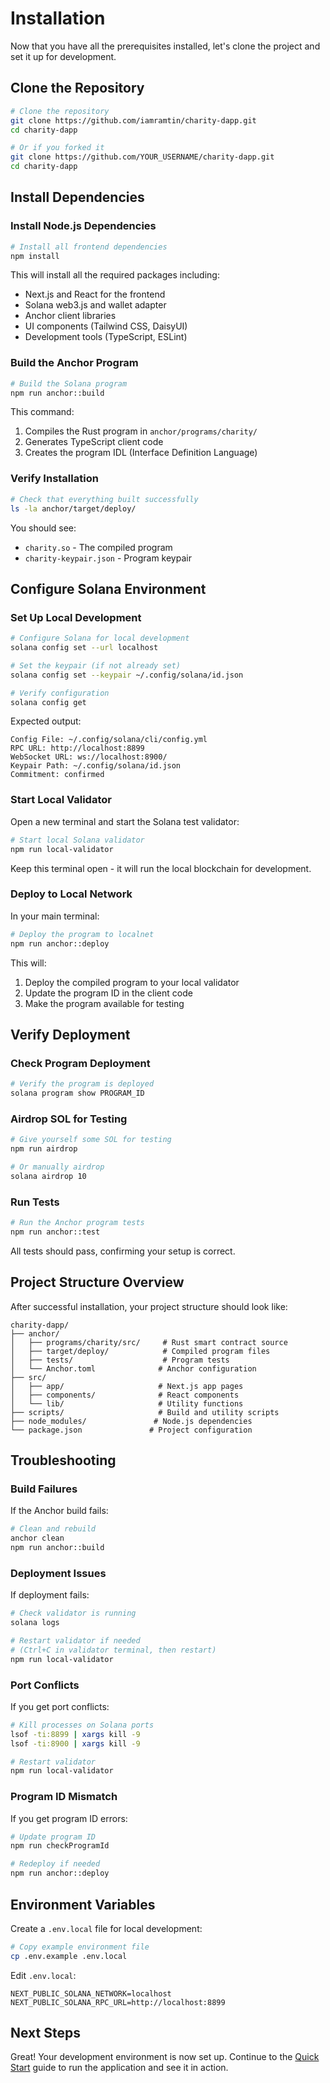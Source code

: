 # Installation

Now that you have all the prerequisites installed, let's clone the project and set it up for development.

## Clone the Repository

```bash
# Clone the repository
git clone https://github.com/iamramtin/charity-dapp.git
cd charity-dapp

# Or if you forked it
git clone https://github.com/YOUR_USERNAME/charity-dapp.git
cd charity-dapp
```

## Install Dependencies

### Install Node.js Dependencies

```bash
# Install all frontend dependencies
npm install
```

This will install all the required packages including:
- Next.js and React for the frontend
- Solana web3.js and wallet adapter
- Anchor client libraries
- UI components (Tailwind CSS, DaisyUI)
- Development tools (TypeScript, ESLint)

### Build the Anchor Program

```bash
# Build the Solana program
npm run anchor::build
```

This command:
1. Compiles the Rust program in `anchor/programs/charity/`
2. Generates TypeScript client code
3. Creates the program IDL (Interface Definition Language)

### Verify Installation

```bash
# Check that everything built successfully
ls -la anchor/target/deploy/
```

You should see:
- `charity.so` - The compiled program
- `charity-keypair.json` - Program keypair

## Configure Solana Environment

### Set Up Local Development

```bash
# Configure Solana for local development
solana config set --url localhost

# Set the keypair (if not already set)
solana config set --keypair ~/.config/solana/id.json

# Verify configuration
solana config get
```

Expected output:
```
Config File: ~/.config/solana/cli/config.yml
RPC URL: http://localhost:8899
WebSocket URL: ws://localhost:8900/
Keypair Path: ~/.config/solana/id.json
Commitment: confirmed
```

### Start Local Validator

Open a new terminal and start the Solana test validator:

```bash
# Start local Solana validator
npm run local-validator
```

Keep this terminal open - it will run the local blockchain for development.

### Deploy to Local Network

In your main terminal:

```bash
# Deploy the program to localnet
npm run anchor::deploy
```

This will:
1. Deploy the compiled program to your local validator
2. Update the program ID in the client code
3. Make the program available for testing

## Verify Deployment

### Check Program Deployment

```bash
# Verify the program is deployed
solana program show PROGRAM_ID
```

### Airdrop SOL for Testing

```bash
# Give yourself some SOL for testing
npm run airdrop

# Or manually airdrop
solana airdrop 10
```

### Run Tests

```bash
# Run the Anchor program tests
npm run anchor::test
```

All tests should pass, confirming your setup is correct.

## Project Structure Overview

After successful installation, your project structure should look like:

```
charity-dapp/
├── anchor/
│   ├── programs/charity/src/     # Rust smart contract source
│   ├── target/deploy/            # Compiled program files
│   ├── tests/                    # Program tests
│   └── Anchor.toml              # Anchor configuration
├── src/
│   ├── app/                     # Next.js app pages
│   ├── components/              # React components
│   └── lib/                     # Utility functions
├── scripts/                     # Build and utility scripts
├── node_modules/               # Node.js dependencies
└── package.json               # Project configuration
```

## Troubleshooting

### Build Failures

If the Anchor build fails:

```bash
# Clean and rebuild
anchor clean
npm run anchor::build
```

### Deployment Issues

If deployment fails:

```bash
# Check validator is running
solana logs

# Restart validator if needed
# (Ctrl+C in validator terminal, then restart)
npm run local-validator
```

### Port Conflicts

If you get port conflicts:

```bash
# Kill processes on Solana ports
lsof -ti:8899 | xargs kill -9
lsof -ti:8900 | xargs kill -9

# Restart validator
npm run local-validator
```

### Program ID Mismatch

If you get program ID errors:

```bash
# Update program ID
npm run checkProgramId

# Redeploy if needed
npm run anchor::deploy
```

## Environment Variables

Create a `.env.local` file for local development:

```bash
# Copy example environment file
cp .env.example .env.local
```

Edit `.env.local`:
```
NEXT_PUBLIC_SOLANA_NETWORK=localhost
NEXT_PUBLIC_SOLANA_RPC_URL=http://localhost:8899
```

## Next Steps

Great! Your development environment is now set up. Continue to the [Quick Start](quick-start.md) guide to run the application and see it in action.